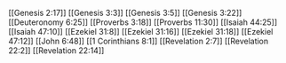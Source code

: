 [[Genesis 2:17]]
[[Genesis 3:3]]
[[Genesis 3:5]]
[[Genesis 3:22]]
[[Deuteronomy 6:25]]
[[Proverbs 3:18]]
[[Proverbs 11:30]]
[[Isaiah 44:25]]
[[Isaiah 47:10]]
[[Ezekiel 31:8]]
[[Ezekiel 31:16]]
[[Ezekiel 31:18]]
[[Ezekiel 47:12]]
[[John 6:48]]
[[1 Corinthians 8:1]]
[[Revelation 2:7]]
[[Revelation 22:2]]
[[Revelation 22:14]]
